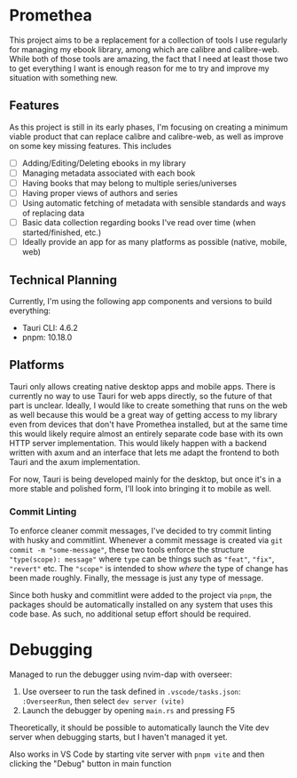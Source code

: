 # Promethea

This project aims to be a replacement for a collection of tools I use regularly for managing my ebook library, among which are calibre and calibre-web. While both of those tools are amazing, the fact that I need at least those two to get everything I want is enough reason for me to try and improve my situation with something new.

## Features

As this project is still in its early phases, I'm focusing on creating a minimum viable product that can replace calibre and calibre-web, as well as improve on some key missing features. This includes

- [ ] Adding/Editing/Deleting ebooks in my library
- [ ] Managing metadata associated with each book
- [ ] Having books that may belong to multiple series/universes
- [ ] Having proper views of authors and series
- [ ] Using automatic fetching of metadata with sensible standards and ways of replacing data
- [ ] Basic data collection regarding books I've read over time (when started/finished, etc.)
- [ ] Ideally provide an app for as many platforms as possible (native, mobile, web)

## Technical Planning

Currently, I'm using the following app components and versions to build everything:

- Tauri CLI: 4.6.2
- pnpm: 10.18.0

## Platforms

Tauri only allows creating native desktop apps and mobile apps. There is currently no way to use Tauri for web apps directly, so the future of that part is unclear. Ideally, I would like to create something that runs on the web as well because this would be a great way of getting access to my library even from devices that don't have Promethea installed, but at the same time this would likely require almost an entirely separate code base with its own HTTP server implementation. This would likely happen with a backend written with axum and an interface that lets me adapt the frontend to both Tauri and the axum implementation.

For now, Tauri is being developed mainly for the desktop, but once it's in a more stable and polished form, I'll look into bringing it to mobile as well.

### Commit Linting

To enforce cleaner commit messages, I've decided to try commit linting with husky and commitlint. Whenever a commit message is created via `git commit -m "some-message"`, these two tools enforce the structure `"type(scope): message"` where `type` can be things such as `"feat"`, `"fix"`, `"revert"` etc. The `"scope"` is intended to show _where_ the type of change has been made roughly. Finally, the message is just any type of message.

Since both husky and commitlint were added to the project via `pnpm`, the packages should be automatically installed on any system that uses this code base. As such, no additional setup effort should be required.

# Debugging

Managed to run the debugger using nvim-dap with overseer:

1. Use overseer to run the task defined in `.vscode/tasks.json`: `:OverseerRun`, then select `dev server (vite)`
2. Launch the debugger by opening `main.rs` and pressing F5

Theoretically, it should be possible to automatically launch the Vite dev server when debugging starts, but I haven't managed it yet.

Also works in VS Code by starting vite server with `pnpm vite` and then clicking the "Debug" button in main function
